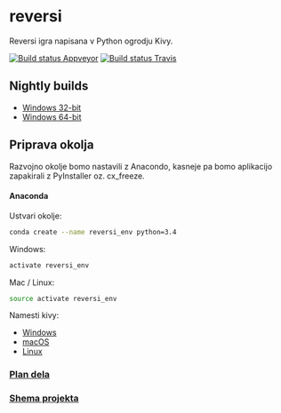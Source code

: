 # reversi
Reversi igra napisana v Python ogrodju Kivy.

[![Build status Appveyor](https://ci.appveyor.com/api/projects/status/tbeqt4jq9bvpayo9?svg=true)](https://ci.appveyor.com/project/lodrantl/reversi)
[![Build status Travis](https://travis-ci.org/lodrantl/reversi.svg?branch=master)](https://travis-ci.org/lodrantl/reversi)

## Nightly builds
* [Windows 32-bit](https://s3-eu-west-1.amazonaws.com/reversi-nightlies/reversi-v0.1-nightly-win32.exe)
* [Windows 64-bit](https://s3-eu-west-1.amazonaws.com/reversi-nightlies/reversi-v0.1-nightly-win_amd64.exe)

## Priprava okolja
Razvojno okolje bomo nastavili z Anacondo, kasneje pa bomo aplikacijo zapakirali z PyInstaller oz. cx_freeze.

#### Anaconda
Ustvari okolje:
```bash
conda create --name reversi_env python=3.4
```
Windows:
```bash
activate reversi_env
```
Mac / Linux:
```bash
source activate reversi_env
```
Namesti kivy:
* [Windows](https://kivy.org/docs/installation/installation-windows.html)
* [macOS](https://kivy.org/docs/installation/installation-osx.html)
* [Linux](https://kivy.org/docs/installation/installation-linux.html)

### [Plan dela](./PLAN.md)

### [Shema projekta](./SHEMA.md)

